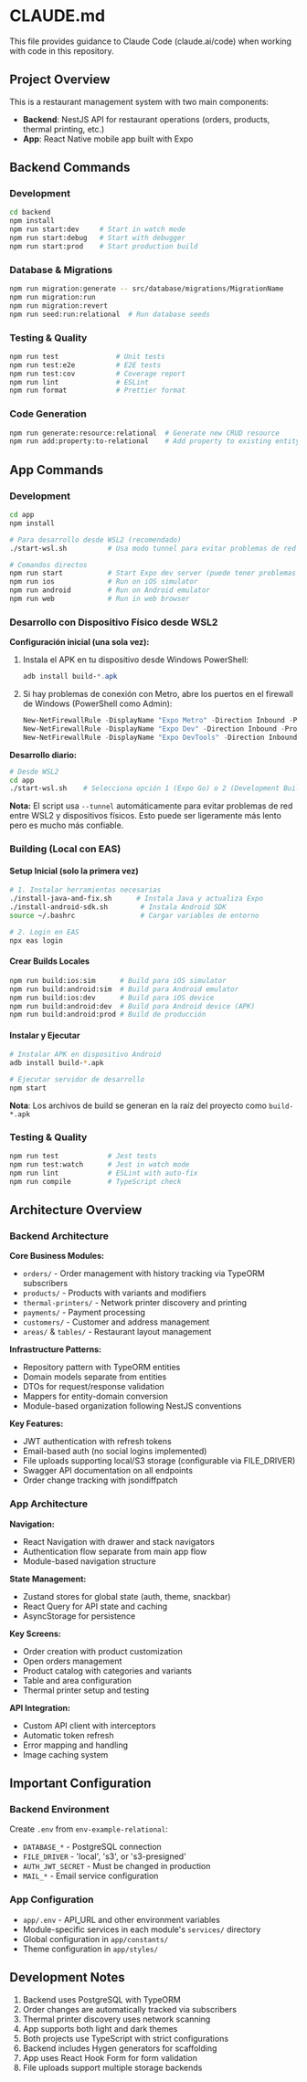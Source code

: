 # CLAUDE.md

This file provides guidance to Claude Code (claude.ai/code) when working with code in this repository.

## Project Overview

This is a restaurant management system with two main components:
- **Backend**: NestJS API for restaurant operations (orders, products, thermal printing, etc.)
- **App**: React Native mobile app built with Expo

## Backend Commands

### Development
```bash
cd backend
npm install
npm run start:dev     # Start in watch mode
npm run start:debug   # Start with debugger
npm run start:prod    # Start production build
```

### Database & Migrations
```bash
npm run migration:generate -- src/database/migrations/MigrationName
npm run migration:run
npm run migration:revert
npm run seed:run:relational  # Run database seeds
```

### Testing & Quality
```bash
npm run test              # Unit tests
npm run test:e2e          # E2E tests
npm run test:cov          # Coverage report
npm run lint              # ESLint
npm run format            # Prettier format
```

### Code Generation
```bash
npm run generate:resource:relational  # Generate new CRUD resource
npm run add:property:to-relational    # Add property to existing entity
```

## App Commands

### Development
```bash
cd app
npm install

# Para desarrollo desde WSL2 (recomendado)
./start-wsl.sh          # Usa modo tunnel para evitar problemas de red

# Comandos directos
npm run start           # Start Expo dev server (puede tener problemas en WSL2)
npm run ios             # Run on iOS simulator
npm run android         # Run on Android emulator  
npm run web             # Run in web browser
```

### Desarrollo con Dispositivo Físico desde WSL2

**Configuración inicial (una sola vez):**
1. Instala el APK en tu dispositivo desde Windows PowerShell:
   ```powershell
   adb install build-*.apk
   ```

2. Si hay problemas de conexión con Metro, abre los puertos en el firewall de Windows (PowerShell como Admin):
   ```powershell
   New-NetFirewallRule -DisplayName "Expo Metro" -Direction Inbound -Protocol TCP -LocalPort 8081 -Action Allow
   New-NetFirewallRule -DisplayName "Expo Dev" -Direction Inbound -Protocol TCP -LocalPort 19000 -Action Allow
   New-NetFirewallRule -DisplayName "Expo DevTools" -Direction Inbound -Protocol TCP -LocalPort 19001 -Action Allow
   ```

**Desarrollo diario:**
```bash
# Desde WSL2
cd app
./start-wsl.sh    # Selecciona opción 1 (Expo Go) o 2 (Development Build)
```

**Nota:** El script usa `--tunnel` automáticamente para evitar problemas de red entre WSL2 y dispositivos físicos. Esto puede ser ligeramente más lento pero es mucho más confiable.

### Building (Local con EAS)

#### Setup Inicial (solo la primera vez)
```bash
# 1. Instalar herramientas necesarias
./install-java-and-fix.sh      # Instala Java y actualiza Expo
./install-android-sdk.sh        # Instala Android SDK
source ~/.bashrc                # Cargar variables de entorno

# 2. Login en EAS
npx eas login
```

#### Crear Builds Locales
```bash
npm run build:ios:sim      # Build para iOS simulator
npm run build:android:sim  # Build para Android emulator
npm run build:ios:dev      # Build para iOS device  
npm run build:android:dev  # Build para Android device (APK)
npm run build:android:prod # Build de producción
```

#### Instalar y Ejecutar
```bash
# Instalar APK en dispositivo Android
adb install build-*.apk

# Ejecutar servidor de desarrollo
npm start
```

**Nota**: Los archivos de build se generan en la raíz del proyecto como `build-*.apk`

### Testing & Quality
```bash
npm run test            # Jest tests
npm run test:watch      # Jest in watch mode
npm run lint            # ESLint with auto-fix
npm run compile         # TypeScript check
```

## Architecture Overview

### Backend Architecture

**Core Business Modules:**
- `orders/` - Order management with history tracking via TypeORM subscribers
- `products/` - Products with variants and modifiers
- `thermal-printers/` - Network printer discovery and printing
- `payments/` - Payment processing
- `customers/` - Customer and address management
- `areas/` & `tables/` - Restaurant layout management

**Infrastructure Patterns:**
- Repository pattern with TypeORM entities
- Domain models separate from entities
- DTOs for request/response validation
- Mappers for entity-domain conversion
- Module-based organization following NestJS conventions

**Key Features:**
- JWT authentication with refresh tokens
- Email-based auth (no social logins implemented)
- File uploads supporting local/S3 storage (configurable via FILE_DRIVER)
- Swagger API documentation on all endpoints
- Order change tracking with jsondiffpatch

### App Architecture

**Navigation:**
- React Navigation with drawer and stack navigators
- Authentication flow separate from main app flow
- Module-based navigation structure

**State Management:**
- Zustand stores for global state (auth, theme, snackbar)
- React Query for API state and caching
- AsyncStorage for persistence

**Key Screens:**
- Order creation with product customization
- Open orders management
- Product catalog with categories and variants
- Table and area configuration
- Thermal printer setup and testing

**API Integration:**
- Custom API client with interceptors
- Automatic token refresh
- Error mapping and handling
- Image caching system

## Important Configuration

### Backend Environment
Create `.env` from `env-example-relational`:
- `DATABASE_*` - PostgreSQL connection
- `FILE_DRIVER` - 'local', 's3', or 's3-presigned'
- `AUTH_JWT_SECRET` - Must be changed in production
- `MAIL_*` - Email service configuration

### App Configuration
- `app/.env` - API_URL and other environment variables
- Module-specific services in each module's `services/` directory
- Global configuration in `app/constants/`
- Theme configuration in `app/styles/`

## Development Notes

1. Backend uses PostgreSQL with TypeORM
2. Order changes are automatically tracked via subscribers
3. Thermal printer discovery uses network scanning
4. App supports both light and dark themes
5. Both projects use TypeScript with strict configurations
6. Backend includes Hygen generators for scaffolding
7. App uses React Hook Form for form validation
8. File uploads support multiple storage backends